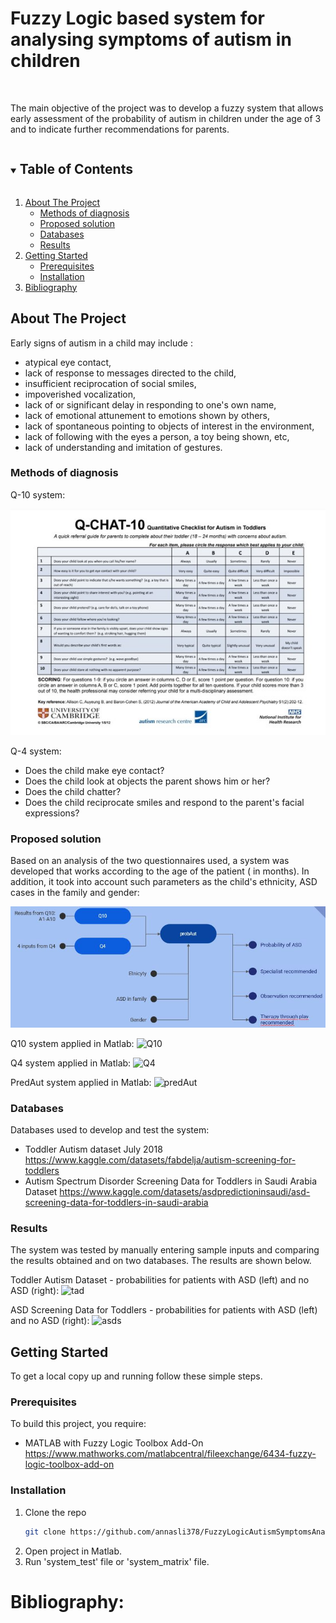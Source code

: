# Fuzzy Logic based system for analysing symptoms of autism in children

<!-- PROJECT LOGO -->
<br />
  <p align="left">
    The main objective of the project was to develop a fuzzy system that allows early assessment of the probability of autism in children under the age of 3 and to indicate further recommendations for parents.
</p>

<!-- TABLE OF CONTENTS -->
<details open="open">
  <summary><h2 style="display: inline-block">Table of Contents</h2></summary>
  <ol>
    <li>
      <a href="#about-the-project">About The Project</a>
      <ul>
        <li><a href="#methods-of-diagnosis">Methods of diagnosis</a></li>
        <li><a href="#proposed-solution">Proposed solution</a></li>
        <li><a href="#databases">Databases</a></li>
        <li><a href="#results">Results</a></li>
      </ul>
    </li>
    <li>
      <a href="#getting-started">Getting Started</a>
      <ul>
        <li><a href="#prerequisites">Prerequisites</a></li>
        <li><a href="#installation">Installation</a></li>
      </ul>
    </li>
    <li><a href="#bibliography">Bibliography</a></li>
  </ol>
</details>

<!-- ABOUT THE PROJECT -->
## About The Project

Early signs of autism in a child may include : 
- atypical eye contact,
- lack of response to messages directed to the child,
- insufficient reciprocation of social smiles,
- impoverished vocalization,
- lack of or significant delay in responding to one's own name,
- lack of emotional attunement to emotions shown by others,
- lack of spontaneous pointing to objects of interest in the environment,
- lack of following with the eyes a person, a toy being shown, etc,
- lack of understanding and imitation of gestures.

### Methods of diagnosis
Q-10 system:

![q10](https://github.com/annasli378/FuzzyLogicAutismSymptomsAnalysis/blob/main/Obraz1.jpg)

Q-4 system:
- Does the child make eye contact?
- Does the child look at objects the parent shows him or her?
- Does the child chatter?
- Does the child reciprocate smiles and respond to the parent's facial expressions?

### Proposed solution

Based on an analysis of the two questionnaires used, a system was developed that works according to the age of the patient ( in months). In addition, it took into account such parameters as the child's ethnicity, ASD cases in the family and gender:

![solution](https://github.com/annasli378/FuzzyLogicAutismSymptomsAnalysis/blob/main/schem.JPG)

Q10 system applied in Matlab:
![Q10](https://github.com/annasli378/FuzzyLogicAutismSymptomsAnalysis/blob/main/Obraz2.JPG)

Q4 system applied in Matlab:
![Q4](https://github.com/annasli378/FuzzyLogicAutismSymptomsAnalysis/blob/main/Obraz3.JPG)

PredAut system applied in Matlab:
![predAut](https://github.com/annasli378/FuzzyLogicAutismSymptomsAnalysis/blob/main/Obraz4.JPG)

### Databases
Databases used to develop and test the system:
- Toddler Autism dataset July 2018 https://www.kaggle.com/datasets/fabdelja/autism-screening-for-toddlers 
- Autism Spectrum Disorder Screening Data for Toddlers in Saudi Arabia Dataset https://www.kaggle.com/datasets/asdpredictioninsaudi/asd-screening-data-for-toddlers-in-saudi-arabia

### Results

The system was tested by manually entering sample inputs and comparing the results obtained and on two databases. The results are shown below.

Toddler Autism Dataset - probabilities for patients with ASD (left) and no ASD (right):
![tad](https://github.com/annasli378/FuzzyLogicAutismSymptomsAnalysis/assets/86146614/fbdfeb5f-32fc-4d29-b3af-101968f5a325)

ASD Screening Data for Toddlers - probabilities for patients with ASD (left) and no ASD (right):
![asds](https://github.com/annasli378/FuzzyLogicAutismSymptomsAnalysis/assets/86146614/ca94b278-3285-4286-9544-08cda3388bb9)


<!-- GETTING STARTED -->
## Getting Started

To get a local copy up and running follow these simple steps.

### Prerequisites
To build this project, you require:
* MATLAB with Fuzzy Logic Toolbox Add-On
https://www.mathworks.com/matlabcentral/fileexchange/6434-fuzzy-logic-toolbox-add-on

### Installation
1. Clone the repo
   ```sh
   git clone https://github.com/annasli378/FuzzyLogicAutismSymptomsAnalysis.git
   ```
2. Open project in Matlab.
3. Run 'system_test' file or 'system_matrix' file.


# Bibliography:



<!-- README created using the following template -->
<!-- https://github.com/othneildrew/Best-README-Template -->
